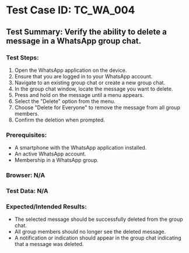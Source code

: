 # Test Case ID: TC_WA_004
## Test Summary: Verify the ability to delete a message in a WhatsApp group chat.

### Test Steps:
1. Open the WhatsApp application on the device.
2. Ensure that you are logged in to your WhatsApp account.
3. Navigate to an existing group chat or create a new group chat.
4. In the group chat window, locate the message you want to delete.
5. Press and hold on the message until a menu appears.
6. Select the "Delete" option from the menu.
7. Choose "Delete for Everyone" to remove the message from all group members.
8. Confirm the deletion when prompted.

### Prerequisites:
- A smartphone with the WhatsApp application installed.
- An active WhatsApp account.
- Membership in a WhatsApp group.

### Browser: N/A
### Test Data: N/A

### Expected/Intended Results:
- The selected message should be successfully deleted from the group chat.
- All group members should no longer see the deleted message.
- A notification or indication should appear in the group chat indicating that a message was deleted.
